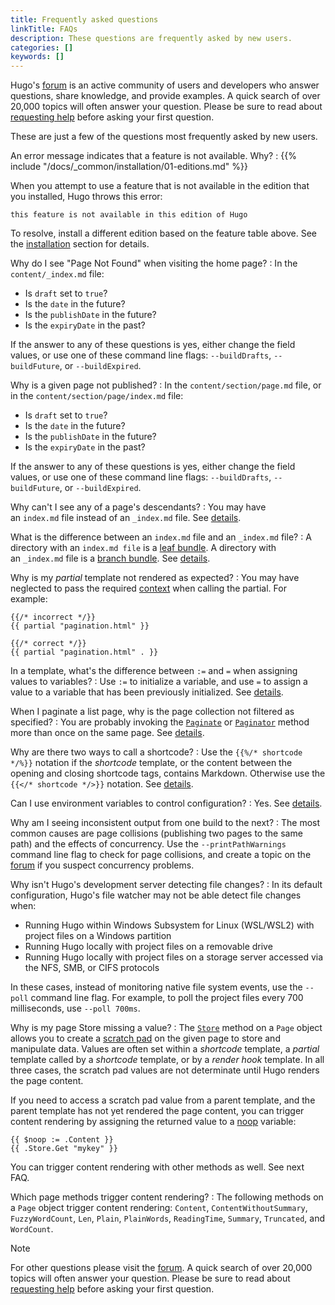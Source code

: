 ```yaml
---
title: Frequently asked questions
linkTitle: FAQs
description: These questions are frequently asked by new users.
categories: []
keywords: []
---
```


Hugo's [forum][] is an active community of users and developers who answer questions, share knowledge, and provide examples. A quick search of over 20,000 topics will often answer your question. Please be sure to read about [requesting help][] before asking your first question.

These are just a few of the questions most frequently asked by new users.

An error message indicates that a feature is not available. Why?
: <!-- do not remove preceding space -->
  {{% include "/docs/_common/installation/01-editions.md" %}}

  When you attempt to use a feature that is not available in the edition that you installed, Hugo throws this error:

  ```go-html-template
  this feature is not available in this edition of Hugo
  ```

  To resolve, install a different edition based on the feature table above. See the [installation][] section for details.

Why do I see "Page Not Found" when visiting the home page?
: In the `content/_index.md` file:

  - Is `draft` set to `true`?
  - Is the `date` in the future?
  - Is the `publishDate` in the future?
  - Is the `expiryDate` in the past?

  If the answer to any of these questions is yes, either change the field values, or use one of these command line flags: `--buildDrafts`, `--buildFuture`, or `--buildExpired`.

Why is a given page not published?
: In the `content/section/page.md` file, or in the `content/section/page/index.md` file:

  - Is `draft` set to `true`?
  - Is the `date` in the future?
  - Is the `publishDate` in the future?
  - Is the `expiryDate` in the past?

  If the answer to any of these questions is yes, either change the field values, or use one of these command line flags: `--buildDrafts`, `--buildFuture`, or `--buildExpired`.

Why can't I see any of a page's descendants?
: You may have an&nbsp;`index.md`&nbsp;file instead of an&nbsp;`_index.md`&nbsp;file. See&nbsp;[details](/content-management/page-bundles/).

What is the difference between an&nbsp;`index.md`&nbsp;file and an&nbsp;`_index.md`&nbsp;file?
: A directory with an `index.md file` is a [leaf bundle](g). A directory with an&nbsp;`_index.md`&nbsp;file is a [branch bundle](g). See&nbsp;[details](/content-management/page-bundles/).

Why is my _partial_ template not rendered as expected?
: You may have neglected to pass the required [context](g) when calling the partial. For example:

  ```go-html-template
  {{/* incorrect */}}
  {{ partial "pagination.html" }}

  {{/* correct */}}
  {{ partial "pagination.html" . }}
  ```

In a template, what's the difference between `:=` and `=` when assigning values to variables?
: Use `:=` to initialize a variable, and use `=` to assign a value to a variable that has been previously initialized. See&nbsp;[details](https://pkg.go.dev/text/template#hdr-Variables).

When I paginate a list page, why is the page collection not filtered as specified?
: You are probably invoking the [`Paginate`][] or [`Paginator`][] method more than once on the same page. See&nbsp;[details](/docs/concepts/pagination/).

Why are there two ways to call a shortcode?
: Use the `{{%/* shortcode */%}}` notation if the _shortcode_ template, or the content between the opening and closing shortcode tags, contains Markdown. Otherwise use the\
`{{</* shortcode */>}}` notation. See&nbsp;[details](/docs/concepts/shortcodes/#notation).

Can I use environment variables to control configuration?
: Yes. See&nbsp;[details](/docs/reference/configuration/introduction/#environment-variables).

Why am I seeing inconsistent output from one build to the next?
: The most common causes are page collisions (publishing two pages to the same path) and the effects of concurrency. Use the `--printPathWarnings` command line flag to check for page collisions, and create a topic on the [forum][] if you suspect concurrency problems.

Why isn't Hugo's development server detecting file changes?
: In its default configuration, Hugo's file watcher may not be able detect file changes when:

  - Running Hugo within Windows Subsystem for Linux (WSL/WSL2) with project files on a Windows partition
  - Running Hugo locally with project files on a removable drive
  - Running Hugo locally with project files on a storage server accessed via the NFS, SMB, or CIFS protocols

  In these cases, instead of monitoring native file system events, use the `--poll` command line flag. For example, to poll the project files every 700 milliseconds, use `--poll 700ms`.

Why is my page Store missing a value?
: The [`Store`][] method on a `Page` object allows you to create a [scratch pad](g) on the given page to store and manipulate data. Values are often set within a _shortcode_ template, a _partial_ template called by a _shortcode_ template, or by a _render hook_ template. In all three cases, the scratch pad values are not determinate until Hugo renders the page content.

  If you need to access a scratch pad value from a parent template, and the parent template has not yet rendered the page content, you can trigger content rendering by assigning the returned value to a [noop](g) variable:

  ```go-html-template
  {{ $noop := .Content }}
  {{ .Store.Get "mykey" }}
  ```

  You can trigger content rendering with other methods as well. See next FAQ.

Which page methods trigger content rendering?
: The following methods on a `Page` object trigger content rendering: `Content`, `ContentWithoutSummary`, `FuzzyWordCount`, `Len`, `Plain`, `PlainWords`, `ReadingTime`, `Summary`, `Truncated`, and `WordCount`.

> [!note]
> For other questions please visit the [forum][]. A quick search of over 20,000 topics will often answer your question. Please be sure to read about [requesting help][] before asking your first question.

[`Paginate`]: /docs/reference/methods/page/paginate/
[`Paginator`]: /docs/reference/methods/page/paginator/
[`Store`]: /docs/reference/methods/page/store
[forum]: https://discourse.gohugo.io
[installation]: /docs/installation/
[requesting help]: https://discourse.gohugo.io/t/requesting-help/9132
